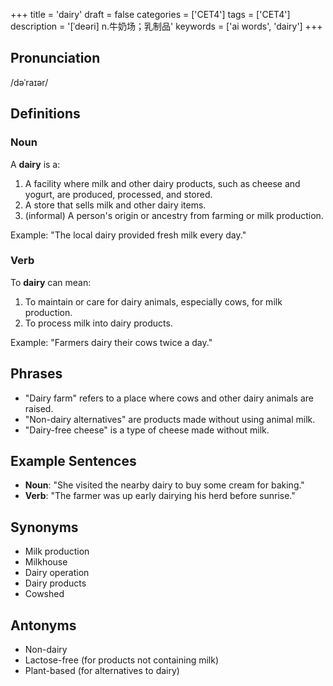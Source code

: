 +++
title = 'dairy'
draft = false
categories = ['CET4']
tags = ['CET4']
description = '[ˈdeəri] n.牛奶场；乳制品'
keywords = ['ai words', 'dairy']
+++

## Pronunciation
/dəˈraɪər/

## Definitions
### Noun
A **dairy** is a:
1. A facility where milk and other dairy products, such as cheese and yogurt, are produced, processed, and stored.
2. A store that sells milk and other dairy items.
3. (informal) A person's origin or ancestry from farming or milk production.

Example: "The local dairy provided fresh milk every day."

### Verb
To **dairy** can mean:
1. To maintain or care for dairy animals, especially cows, for milk production.
2. To process milk into dairy products.

Example: "Farmers dairy their cows twice a day."

## Phrases
- "Dairy farm" refers to a place where cows and other dairy animals are raised.
- "Non-dairy alternatives" are products made without using animal milk.
- "Dairy-free cheese" is a type of cheese made without milk.

## Example Sentences
- **Noun**: "She visited the nearby dairy to buy some cream for baking."
- **Verb**: "The farmer was up early dairying his herd before sunrise."

## Synonyms
- Milk production
- Milkhouse
- Dairy operation
- Dairy products
- Cowshed

## Antonyms
- Non-dairy
- Lactose-free (for products not containing milk)
- Plant-based (for alternatives to dairy)
